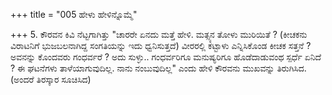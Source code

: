 +++
title = "005 ಹೇಳು ಹೇಳಿನ್ನೊಮ್ಮೆ"

+++
5. ಕೌರವನ ಕಿವಿ ನೆಟ್ಟಗಾಗಿತ್ತು "ಚಾರರೇ ಏನದು ಮತ್ತೆ ಹೇಳಿ. ಮತ್ಸ್ಯನ ತೋಳು ಮುರಿಯಿತೆ ? (ಕೀಚಕನು ವಿರಾಟನಿಗೆ ಭುಜಬಲನಾಗಿದ್ದ ಸಂಗತಿಯನ್ನು ಇದು ಧ್ವನಿಸುತ್ತದೆ) ವೀರರಲ್ಲಿ ಕಟ್ಟಾಳು ಎನ್ನಿಸಿಕೊಂಡ ಕೀಚಕ ಸತ್ತನೆ ? ಅವನನ್ನು ಕೊಂದವರು ಗಂಧರ್ವರೆ ? ಅದು ಸುಳ್ಳು.. ಗಂಧರ್ವರಿಗೂ ಮನುಷ್ಯರಿಗೂ ಹೊಡೆದಾಡುವಂಥ ಸ್ಪರ್ಧೆ ಏನಿದೆ ? ಈ ಘಟನೆಗಳು ತಾಳೆಯಾಗುವುದಿಲ್ಲ. ನಾನು ನಂಬುವುದಿಲ್ಲ" ಎಂದು ಹೇಳಿ ಕೌರವನು ಮುಖವನ್ನು ತಿರುಗಿಸಿದ. (ಅಂದರೆ ತಿರಸ್ಕಾರ ಸೂಚಿಸಿದ)